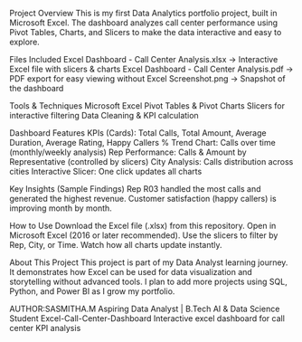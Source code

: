 Project Overview
This is my first Data Analytics portfolio project, built in Microsoft Excel.
The dashboard analyzes call center performance using Pivot Tables, Charts, and Slicers to make the data interactive and easy to explore.

 Files Included
Excel Dashboard - Call Center Analysis.xlsx → Interactive Excel file with slicers & charts
Excel Dashboard - Call Center Analysis.pdf → PDF export for easy viewing without Excel
Screenshot.png → Snapshot of the dashboard

Tools & Techniques
Microsoft Excel
Pivot Tables & Pivot Charts
Slicers for interactive filtering
Data Cleaning & KPI calculation

Dashboard Features
KPIs (Cards): Total Calls, Total Amount, Average Duration, Average Rating, Happy Callers %
Trend Chart: Calls over time (monthly/weekly analysis)
Rep Performance: Calls & Amount by Representative (controlled by slicers)
City Analysis: Calls distribution across cities
Interactive Slicer: One click updates all charts

Key Insights (Sample Findings)
Rep R03 handled the most calls and generated the highest revenue.
Customer satisfaction (happy callers) is improving month by month.

How to Use
Download the Excel file (.xlsx) from this repository.
Open in Microsoft Excel (2016 or later recommended).
Use the slicers to filter by Rep, City, or Time.
Watch how all charts update instantly.

About This Project
This project is part of my Data Analyst learning journey.
It demonstrates how Excel can be used for data visualization and storytelling without advanced tools.
I plan to add more projects using SQL, Python, and Power BI as I grow my portfolio.

AUTHOR:SASMITHA.M
Aspiring Data Analyst | B.Tech AI & Data Science Student Excel-Call-Center-Dashboard
Interactive excel dashboard for call center KPI analysis
